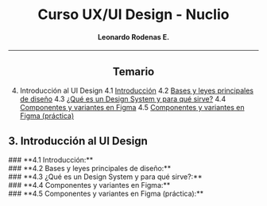 <center>

# **Curso UX/UI Design - Nuclio**
#### Leonardo Rodenas E.
</center>

---

<center>

## **Temario**

</center>

4. Introducción al UI Design
    4.1 [Introducción](#id1)
    4.2 [Bases y leyes principales de diseño](#id2)
    4.3 [¿Qué es un Design System y para qué sirve?](#id3)
    4.4 [Componentes y variantes en Figma](#id4)
    4.5 [Componentes y variantes en Figma (práctica)](#id5)
  

## **3. Introducción al UI Design**

<div id='id1'>
### **4.1 Introducción:**<a name="id1"></a>

<div id='id2'>
### **4.2 Bases y leyes principales de diseño:**<a name="id2"></a>

<div id='id3'>
### **4.3 ¿Qué es un Design System y para qué sirve?:**<a name="id3"></a>

<div id='id4'>
### **4.4 Componentes y variantes en Figma:**<a name="id4"></a>

<div id='id5'>
### **4.5 Componentes y variantes en Figma (práctica):**<a name="id5"></a>

